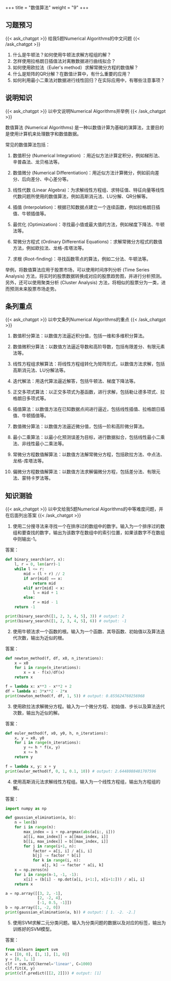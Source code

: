 +++
title = "数值算法"
weight = "9"
+++
## 习题预习
{{< ask_chatgpt >}}
给我5题Numerical Algorithms的中文问题
{{< /ask_chatgpt >}}



1. 什么是牛顿法？如何使用牛顿法求解方程组的解？
2. 怎样使用拉格朗日插值法对离散数据进行曲线拟合？
3. 如何使用欧拉法（Euler's method）求解常微分方程的数值解？
4. 什么是矩阵的QR分解？在数值计算中，有什么重要的应用？
5. 如何利用最小二乘法对数据进行线性回归？在实际应用中，有哪些注意事项？   

## 说明知识
{{< ask_chatgpt >}}
以中文说明Numerical Algorithms并举例
{{< /ask_chatgpt >}}



数值算法 (Numerical Algorithms) 是一种以数值计算为基础的演算法，主要目的是使用计算机来处理数字和数值数据。

常见的数值算法包括：

1. 数值积分 (Numerical Integration) ：用近似方法计算定积分，例如梯形法、辛普森法、龙贝格法等。

2. 数值微分 (Numerical Differentiation)：用近似方法计算微分，例如前向差分、后向差分、中心差分等。

3. 线性代数 (Linear Algebra)：为求解线性方程组、求特征值、特征向量等线性代数问题所使用的数值算法，例如高斯消元法、LU分解、QR分解等。

4. 插值 (Interpolation)：根据已知数据点建立一个连续函数，例如拉格朗日插值、牛顿插值等。

5. 最优化 (Optimization)：寻找最小值或最大值的方法，例如梯度下降法、牛顿法等。

6. 常微分方程式 (Ordinary Differential Equations)：求解常微分方程式的数值方法，例如欧拉法、龙格-库塔法等。

7. 求根 (Root-finding)：寻找函数零点的算法，例如二分法、牛顿法等。

举例，将数值算法应用于股票市场，可以使用时间序列分析 (Time Series Analysis) 方法，将实时的股票数据转换成对应的股票趋势图，并进行分析预测。另外，还可以使用聚类分析 (Cluster Analysis) 方法，将相似的股票分为一类，进而预测未来股票市场走势。   

## 条列重点
{{< ask_chatgpt >}}
以中文条列Numerical Algorithms的重点
{{< /ask_chatgpt >}}



1. 数值积分算法：以数值方法逼近积分值，包括一维和多维积分算法。

2. 数值微积分算法：以数值方法逼近导数和高阶导数，包括有限差分、有限元素法等。

3. 线性方程组求解算法：将线性方程组转化为矩阵形式，以数值方法求解，包括高斯消元法、LU分解法等。

4. 迭代解法：用迭代算法逼近解答，包括牛顿法、梯度下降法等。

5. 正交多项式算法：以正交多项式为基函数，进行求解，包括勒让德多项式、拉格朗日多项式等。

6. 插值算法：以数值方法在已知数据点间进行逼近，包括线性插值、拉格朗日插值、牛顿插值等。

7. 数值微分算法：以数值方法逼近微分值，包括一阶和高阶微分算法。

8. 最小二乘算法：以最小化预测误差为目标，进行数据拟合，包括线性最小二乘法、非线性最小二乘法等。

9. 常微分方程数值解算法：以数值方法解常微分方程，包括欧拉方法、中点法、龙格-库塔法等。

10. 偏微分方程数值解算法：以数值方法求解偏微分方程，包括差分法、有限元法、蒙特卡罗法等。   

## 知识测验
{{< ask_chatgpt >}}
以中文给我5题Numerical Algorithms的中等难度问题，并在后面列出答案
{{< /ask_chatgpt >}}



1) 使用二分搜寻法来寻找一个在排序过的数组中的数字。输入为一个排序过的数组和要查找的数字，输出为该数字在数组中的索引位置，如果该数字不在数组中则输出-1。

答案：
```Python
def binary_search(arr, x):
    l, r = 0, len(arr)-1
    while l <= r:
        mid = (l + r) // 2
        if arr[mid] == x:
            return mid
        elif arr[mid] < x:
            l = mid + 1
        else:
            r = mid - 1
    return -1

print(binary_search([1, 2, 3, 4, 5], 3)) # output: 2
print(binary_search([1, 2, 3, 4, 5], 6)) # output: -1
```

2) 使用牛顿法求一个函数的根。输入为一个函数、其导函数、初始值以及算法迭代次数，输出为近似的根。

答案：
```Python
def newton_method(f, df, x0, n_iterations):
    x = x0
    for i in range(n_iterations):
        x = x - f(x)/df(x)
    return x

f = lambda x: x**3 - x**2 + 2
df = lambda x: 3*x**2 - 2*x
print(newton_method(f, df, 1, 5)) # output: 0.855624760256968
```

3) 使用欧拉法求解微分方程。输入为一个微分方程、初始值、步长以及算法迭代次数，输出为近似的解。

答案：
```Python
def euler_method(f, x0, y0, h, n_iterations):
    x, y = x0, y0
    for i in range(n_iterations):
        y += h * f(x, y)
        x += h
    return y
  
f = lambda x, y: x + y
print(euler_method(f, 0, 1, 0.1, 10)) # output: 2.6448088481707596
```

4) 使用高斯消元法求解线性方程组。输入为一个线性方程组，输出为方程组的解。

答案：
```Python
import numpy as np

def gaussian_elimination(a, b):
    n = len(b)
    for i in range(n):
        max_index = i + np.argmax(abs(a[i:, i]))
        a[[i, max_index]] = a[[max_index, i]]
        b[[i, max_index]] = b[[max_index, i]]
        for j in range(i+1, n):
            factor = a[j, i] / a[i, i]
            b[j] -= factor * b[i]
            for k in range(i, n):
                a[j, k] -= factor * a[i, k]
    x = np.zeros(n)
    for i in range(n-1, -1, -1):
        x[i] = (b[i] - np.dot(a[i, i+1:], x[i+1:])) / a[i, i]
    return x

a = np.array([[3, 2, -1],
              [2, -2, 4],
              [-1, 0.5, -1]])
b = np.array([1, -2, 0])
print(gaussian_elimination(a, b)) # output: [ 1. -2. -2.]
```

5) 使用SVM求解二元分类问题。输入为分类问题的数据以及对应的标签，输出为训练好的SVM模型。

答案：
```Python
from sklearn import svm
X = [[0, 0], [1, 1], [1, 0]]
y = [0, 1, 1]
clf = svm.SVC(kernel='linear', C=1000)
clf.fit(X, y)
print(clf.predict([[2, 2]])) # output: [1]
```   

